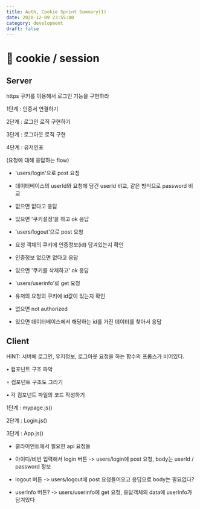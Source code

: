 ```yaml
---
title: Auth, Cookie Sprint Summary(1)
date: 2020-12-09 23:55:00
category: development
draft: false
---
```


# 🍪 cookie / session

## Server

https 쿠키를 이용해서 로그인 기능을 구현하라

1단계 : 인증서 연결하기

2단계 : 로그인 로직 구현하기

3단계 : 로그아웃 로직 구현

4단계 : 유저인포

(요청에 대해 응답하는 flow)

- 'users/login'으로 post 요청

- 데이터베이스의 userId와 요청에 담긴 userId 비교, 같은 방식으로 password 비교

- 없으면 없다고 응답

- 있으면 '쿠키설정'을 하고 ok 응답

- 'users/logout'으로 post 요청

- 요청 객체의 쿠키에 인증정보(id) 담겨있는지 확인

- 인증정보 없으면 없다고 응답

- 있으면 '쿠키를 삭제하고' ok 응답

- 'users/userinfo'로 get 요청

- 유저의 요청의 쿠키에 id값이 있는지 확인

- 없으면 not authorized

- 있으면 데이터베이스에서 해당하는 id를 가진 데이터를 찾아서 응답

## Client

HINT: 서버에 로그인, 유저정보, 로그아웃 요청을 하는 함수의 프롭스가 비어있다.

• 컴포넌트 구조 파악

∘ 컴포넌트 구조도 그리기

• 각 컴포넌트 파일의 코드 작성하기

1단계 : mypage.js()

2단계 : Login.js()

3단계 : App.js()

- 클라이언트에서 필요한 api 요청들

- 아이디/비번 입력해서 login 버튼 -> users/login에 post 요청, body는 userId / password 정보

- logout 버튼 -> users/logout에 post 요청들어오고 응답으로 body는 필요없다?

- userInfo 버튼? -> users/userinfo에 get 요청, 응답객체의 data에 userInfo가 담겨있다
